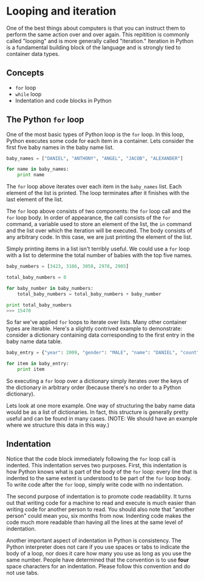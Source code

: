 Looping and iteration
=====================
One of the best things about computers is that you can instruct them to perform the same action over and over again. This repitition is commonly called "looping" and is more generally called "iteration." Iteration in Python is a fundamental building block of the language and is strongly tied to container data types.


Concepts
--------
* `for` loop
* `while` loop
* Indentation and code blocks in Python


The Python `for` loop
---------------------
One of the most basic types of Python loop is the `for` loop. In this loop, Python executes some code for each item in a container. Lets consider the first five baby names in the baby name list.

```python
baby_names = ["DANIEL", "ANTHONY", "ANGEL", "JACOB", "ALEXANDER"]

for name in baby_names:
    print name
```

The `for` loop above iterates over each item in the `baby_names` list. Each element of the list is printed. The loop terminates after it finishes with the last element of the list.

The `for` loop above consists of two components: the `for` loop call and the `for` loop body. In order of appearance, the call consists of the `for` command, a variable used to store an element of the list, the `in` command and the list over which the iteration will be executed. The body consists of any arbitrary code. In this case, we are just printing the element of the list.

Simply printing items in a list isn't terribly useful. We could use a `for` loop with a list to determine the total number of babies with the top five names.

```python
baby_numbers = [3423, 3106, 3058, 2978, 2905]

total_baby_numbers = 0

for baby_number in baby_numbers:
    total_baby_numbers = total_baby_numbers + baby_number

print total_baby_numbers
>>> 15470
```

So far we've applied `for` loops to iterate over lists. Many other container types are iterable. Here's a slightly contrived example to demonstrate: consider a dictionary containing data corresponding to the first entry in the baby name data table.

```python
baby_entry = {"year": 2009, "gender": "MALE", "name": "DANIEL", "count":  3423}

for item in baby_entry:
    print item
```

So executing a `for` loop over a dictionary simply iterates over the keys of the dictionary in arbitrary order (because there's no order to a Python dictionary).

Lets look at one more example. One way of structuring the baby name data would be as a list of dictionaries. In fact, this structure is generally pretty useful and can be found in many cases. (NOTE: We should have an example where we structure this data in this way.)


Indentation
-----------
Notice that the code block immediately following the `for` loop call is indented. This indentation serves two purposes. First, this indentation is how Python knows what is part of the body of the `for` loop: every line that is indented to the same extent is understood to be part of the `for` loop body. To write code after the `for` loop, simply write code with no indentation.

The second purpose of indentation is to promote code readability. It turns out that writing code for a machine to read and execute is much easier than writing code for another person to read. You should also note that "another person" could mean you, six months from now. Indenting code makes the code much more readable than having all the lines at the same level of indentation.

Another important aspect of indentation in Python is consistency. The Python interpreter does not care if you use spaces or tabs to indicate the body of a loop, nor does it care how many you use as long as you use the same number. People have determined that the convention is to use **four** space characters for an indentation. Please follow this convention and do not use tabs.
